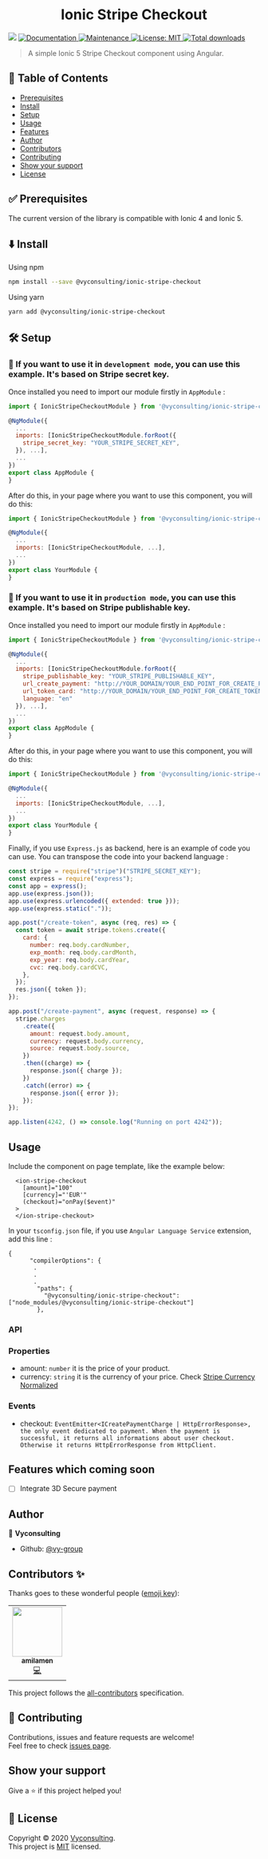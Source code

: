<h1 align="center">Ionic Stripe Checkout</h1>
<p>
  <img src="https://img.shields.io/badge/version-0.2.5-blue.svg?cacheSeconds=2592000" />
  <a href="https://github.com/vy-group/ionic-stripe-checkout#readme">
    <img alt="Documentation" src="https://img.shields.io/badge/documentation-yes-brightgreen.svg" target="_blank" />
  </a>
  <a href="https://github.com/vy-group/ionic-stripe-checkout/graphs/commit-activity">
    <img alt="Maintenance" src="https://img.shields.io/badge/Maintained%3F-yes-green.svg" target="_blank" />
  </a>
  <a href="https://github.com/vy-group/ionic-stripe-checkout/blob/main/LICENSE">
    <img alt="License: MIT" src="https://img.shields.io/badge/License-MIT-yellow.svg" target="_blank" />
  </a>
   <a href="https://www.npmjs.com/package/@vyconsulting/ionic-stripe-checkout">
    <img alt="Total downloads" src="https://img.shields.io/npm/dt/@vyconsulting/ionic-stripe-checkout?style=plastic" target="_blank" />
  </a>
</p>

> A simple Ionic 5 Stripe Checkout component using Angular.

<!-- ### 🏠 [Homepage](https://github.com/vy-group/ionic-stripe-checkout) -->

## 📝 Table of Contents

- [Prerequisites](#prerequisites)
- [Install](#install)
- [Setup](#setup)
- [Usage](#usage)
- [Features](#features)
- [Author](#author)
- [Contributors](#contributors)
- [Contributing](#contributing)
- [Show your support](#support)
- [License](#license)

## ✅ Prerequisites <a name = "prerequisites"></a>

The current version of the library is compatible with Ionic 4 and Ionic 5.

## ⬇️ Install <a name = "install"></a>

Using npm

```sh
npm install --save @vyconsulting/ionic-stripe-checkout
```

Using yarn

```sh
yarn add @vyconsulting/ionic-stripe-checkout
```

## 🛠 Setup <a name = "setup"></a>

### 🚀 If you want to use it in `development mode`, you can use this example. It's based on Stripe secret key.

Once installed you need to import our module firstly in `AppModule` :

```js
import { IonicStripeCheckoutModule } from '@vyconsulting/ionic-stripe-checkout';

@NgModule({
  ...
  imports: [IonicStripeCheckoutModule.forRoot({
    stripe_secret_key: "YOUR_STRIPE_SECRET_KEY",
  }), ...],
  ...
})
export class AppModule {
}
```

After do this, in your page where you want to use this component, you will do this:

```js
import { IonicStripeCheckoutModule } from '@vyconsulting/ionic-stripe-checkout';

@NgModule({
  ...
  imports: [IonicStripeCheckoutModule, ...],
  ...
})
export class YourModule {
}
```

### 🚀 If you want to use it in `production mode`, you can use this example. It's based on Stripe publishable key.

Once installed you need to import our module firstly in `AppModule` :

```js
import { IonicStripeCheckoutModule } from '@vyconsulting/ionic-stripe-checkout';

@NgModule({
  ...
  imports: [IonicStripeCheckoutModule.forRoot({
    stripe_publishable_key: "YOUR_STRIPE_PUBLISHABLE_KEY",
    url_create_payment: "http://YOUR_DOMAIN/YOUR_END_POINT_FOR_CREATE_PAYMENT",
    url_token_card: "http://YOUR_DOMAIN/YOUR_END_POINT_FOR_CREATE_TOKEN",
    language: "en"
  }), ...],
  ...
})
export class AppModule {
}
```

After do this, in your page where you want to use this component, you will do this:

```js
import { IonicStripeCheckoutModule } from '@vyconsulting/ionic-stripe-checkout';

@NgModule({
  ...
  imports: [IonicStripeCheckoutModule, ...],
  ...
})
export class YourModule {
}
```

Finally, if you use `Express.js` as backend, here is an example of code you can use. You can transpose the code into your backend language :

```js
const stripe = require("stripe")("STRIPE_SECRET_KEY");
const express = require("express");
const app = express();
app.use(express.json());
app.use(express.urlencoded({ extended: true }));
app.use(express.static("."));

app.post("/create-token", async (req, res) => {
  const token = await stripe.tokens.create({
    card: {
      number: req.body.cardNumber,
      exp_month: req.body.cardMonth,
      exp_year: req.body.cardYear,
      cvc: req.body.cardCVC,
    },
  });
  res.json({ token });
});

app.post("/create-payment", async (request, response) => {
  stripe.charges
    .create({
      amount: request.body.amount,
      currency: request.body.currency,
      source: request.body.source,
    })
    .then((charge) => {
      response.json({ charge });
    })
    .catch((error) => {
      response.json({ error });
    });
});

app.listen(4242, () => console.log("Running on port 4242"));
```

## Usage <a name = "usage"></a>

Include the component on page template, like the example below:

```
  <ion-stripe-checkout
    [amount]="100"
    [currency]="'EUR'"
    (checkout)="onPay($event)"
  >
  </ion-stripe-checkout>
```

In your `tsconfig.json` file, if you use `Angular Language Service` extension, add this line :

```
{
      "compilerOptions": {
       .
       .
       .
        "paths": {
          "@vyconsulting/ionic-stripe-checkout": ["node_modules/@vyconsulting/ionic-stripe-checkout"]
        },
```

### API

### Properties

- amount: `number` it is the price of your product.
- currency: `string` it is the currency of your price. Check [Stripe Currency Normalized](https://stripe.com/docs/currencies)

### Events

- checkout: `EventEmitter<ICreatePaymentCharge | HttpErrorResponse>, the only event dedicated to payment. When the payment is successful, it returns all informations about user checkout. Otherwise it returns HttpErrorResponse from HttpClient.`

## Features which coming soon <a name = "features"></a>

- [ ] Integrate 3D Secure payment

## Author <a name = "author"></a>

👤 **Vyconsulting**

- Github: [@vy-group](https://github.com/vy-group)

## Contributors ✨ <a name = "contributors"></a>

Thanks goes to these wonderful people ([emoji key](https://allcontributors.org/docs/en/emoji-key)):

<!-- ALL-CONTRIBUTORS-LIST:START - Do not remove or modify this section -->
<!-- prettier-ignore-start -->
<!-- markdownlint-disable -->
<table>
  <tr>
    <td align="center"><a href="https://github.com/amilamen"><img src="https://avatars1.githubusercontent.com/u/46297789?s=400&u=03563203ec0290dd65dded1ad75c4c5e4adb7be4&v=4" width="100px;" alt=""/><br /><sub><b>amilamen</b></sub></a><br /><a href="https://github.com/vy-group/ionic-stripe-checkout/commits?author=amilamen" title="Code">💻</a></td>
  </tr>
</table>

This project follows the [all-contributors](https://github.com/all-contributors/all-contributors) specification.

## 🤝 Contributing <a name = "contributing"></a>

Contributions, issues and feature requests are welcome!<br />Feel free to check [issues page](https://github.com/vy-group/ionic-stripe-checkout/issues).

## Show your support <a name = "support"></a>

Give a ⭐️ if this project helped you!

## 📝 License <a name = "license"></a>

Copyright © 2020 [Vyconsulting](https://github.com/vy-group).<br />
This project is [MIT](https://github.com/vy-group/ionic-stripe-checkout/blob/master/LICENSE) licensed.
